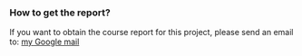 ### How to get the report?

If you want to obtain the course report for this project, please send an email to: [my Google mail](yukitoqaq@gmail.com.)
